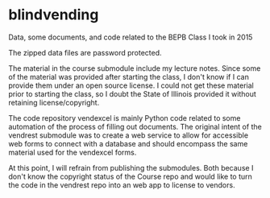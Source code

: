 blindvending
=============

Data, some documents, and code related to the BEPB Class I took in 2015

The zipped data files are password protected.

The material in the course submodule include my lecture notes.  Since
some of the material was provided after starting the class, I don't
know if I can provide them under an open source license.  I could not
get these material prior to starting the class, so I doubt the State
of Illinois provided it without retaining license/copyright.

The code repository vendexcel is mainly Python code related to some
automation of the process of filling out documents.  The original
intent of the vendrest submodule was to create a web service to allow
for accessible web forms to connect with a database and should
encompass the same material used for the vendexcel forms.

At this point, I will refrain from publishing the submodules.  Both
because I don't know the copyright status of the Course repo and would
like to turn the code in the vendrest repo into an web app to license
to vendors.



